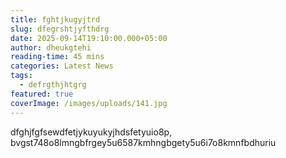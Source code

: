 ```yaml
---
title: fghtjkugyjtrd
slug: dfegrshtjyfthdrg
date: 2025-09-14T19:10:00.000+05:00
author: dheukgtehi
reading-time: 45 mins
categories: Latest News
tags:
  - defrgthjhtgrg
featured: true
coverImage: /images/uploads/141.jpg
---
```

dfghjfgfsewdfetjykuyukyjhdsfetyuio8p, bvgst748o8lmngbfrgey5u6587kmhngbgety5u6i7o8kmnfbdhuriu
